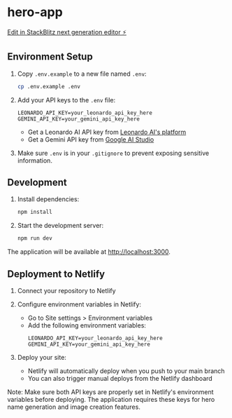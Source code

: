 # hero-app

[Edit in StackBlitz next generation editor ⚡️](https://stackblitz.com/~/github.com/JosteinSandKjellsen/hero-app)

## Environment Setup

1. Copy `.env.example` to a new file named `.env`:
   ```bash
   cp .env.example .env
   ```

2. Add your API keys to the `.env` file:
   ```
   LEONARDO_API_KEY=your_leonardo_api_key_here
   GEMINI_API_KEY=your_gemini_api_key_here
   ```

   - Get a Leonardo AI API key from [Leonardo AI's platform](https://leonardo.ai/)
   - Get a Gemini API key from [Google AI Studio](https://makersuite.google.com/app/apikey)

3. Make sure `.env` is in your `.gitignore` to prevent exposing sensitive information.

## Development

1. Install dependencies:
   ```bash
   npm install
   ```

2. Start the development server:
   ```bash
   npm run dev
   ```

The application will be available at [http://localhost:3000](http://localhost:3000).

## Deployment to Netlify

1. Connect your repository to Netlify

2. Configure environment variables in Netlify:
   - Go to Site settings > Environment variables
   - Add the following environment variables:
     ```
     LEONARDO_API_KEY=your_leonardo_api_key_here
     GEMINI_API_KEY=your_gemini_api_key_here
     ```

3. Deploy your site:
   - Netlify will automatically deploy when you push to your main branch
   - You can also trigger manual deploys from the Netlify dashboard

Note: Make sure both API keys are properly set in Netlify's environment variables before deploying. The application requires these keys for hero name generation and image creation features.
